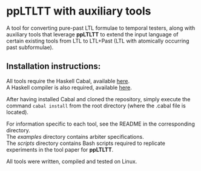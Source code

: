 # ppLTLTT with auxiliary tools
A tool for converting pure-past LTL formulae to temporal testers, along with auxiliary tools that leverage **ppLTLTT** to extend the input language of certain existing tools from LTL to LTL+Past (LTL with atomically occurring past subformulae).

## Installation instructions:
All tools require the Haskell Cabal, available [here](https://www.haskell.org/cabal/).  
A Haskell compiler is also required, available [here](https://www.haskell.org/ghc/).

After having installed Cabal and cloned the repository, simply execute the command `cabal install` from the root directory (where the .cabal file is located).

For information specific to each tool, see the README in the corresponding directory.  
The *examples* directory contains arbiter specifications.  
The *scripts* directory contains Bash scripts required to replicate experiments in the tool paper for **ppLTLTT**.

All tools were written, compiled and tested on Linux.
